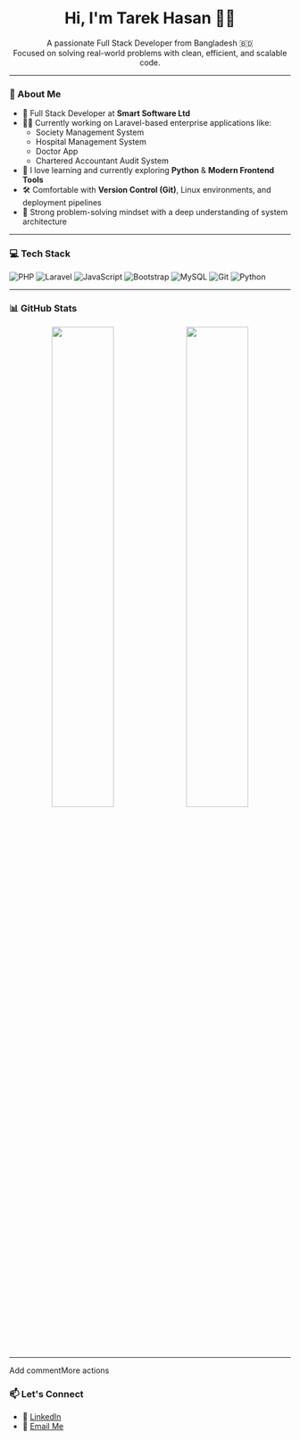 <h1 align="center">Hi, I'm Tarek Hasan 👨‍💻</h1>
<p align="center">
  A passionate Full Stack Developer from Bangladesh 🇧🇩 <br/>
  Focused on solving real-world problems with clean, efficient, and scalable code.
</p>

---

### 🔎 About Me

- 💼 Full Stack Developer at **Smart Software Ltd**
- 👨‍💻 Currently working on Laravel-based enterprise applications like:
  - Society Management System
  - Hospital Management System
  - Doctor App
  - Chartered Accountant Audit System
- 🧠 I love learning and currently exploring **Python** & **Modern Frontend Tools**
- 🛠️ Comfortable with **Version Control (Git)**, Linux environments, and deployment pipelines
- 🧩 Strong problem-solving mindset with a deep understanding of system architecture

---

### 💻 Tech Stack

![PHP](https://img.shields.io/badge/PHP-777BB4?style=for-the-badge&logo=php&logoColor=white)
![Laravel](https://img.shields.io/badge/Laravel-F55247?style=for-the-badge&logo=laravel&logoColor=white)
![JavaScript](https://img.shields.io/badge/JavaScript-F7DF1E?style=for-the-badge&logo=javascript&logoColor=black)
![Bootstrap](https://img.shields.io/badge/Bootstrap-7952B3?style=for-the-badge&logo=bootstrap&logoColor=white)
![MySQL](https://img.shields.io/badge/MySQL-005C84?style=for-the-badge&logo=mysql&logoColor=white)
![Git](https://img.shields.io/badge/Git-F05032?style=for-the-badge&logo=git&logoColor=white)
![Python](https://img.shields.io/badge/Python-3670A0?style=for-the-badge&logo=python&logoColor=white)

---

### 📊 GitHub Stats

<p align="center">
  <img src="https://github-readme-stats.vercel.app/api?username=tarekhasan-dev&show_icons=true&theme=radical" width="47%" />
  <img src="https://github-readme-streak-stats.herokuapp.com/?user=tarekhasan-dev&theme=radical" width="47%" />
</p>

---
Add commentMore actions
### 📫 Let's Connect

- 💼 [LinkedIn](https://www.linkedin.com/in/tarek-hasan-661023289/)
- 📧 [Email Me](mailto:tareksmartsoftwaare1@email.com)
